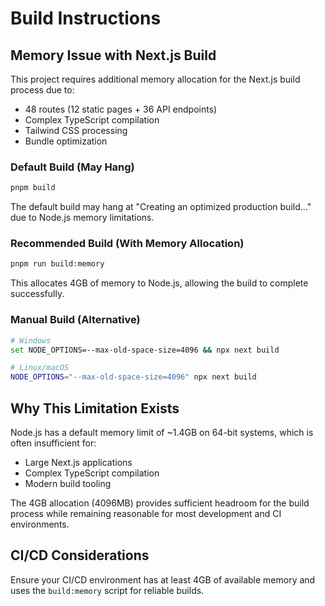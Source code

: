 # Build Instructions

## Memory Issue with Next.js Build

This project requires additional memory allocation for the Next.js build process due to:
- 48 routes (12 static pages + 36 API endpoints)
- Complex TypeScript compilation
- Tailwind CSS processing
- Bundle optimization

### Default Build (May Hang)
```bash
pnpm build
```
The default build may hang at "Creating an optimized production build..." due to Node.js memory limitations.

### Recommended Build (With Memory Allocation)
```bash
pnpm run build:memory
```
This allocates 4GB of memory to Node.js, allowing the build to complete successfully.

### Manual Build (Alternative)
```bash
# Windows
set NODE_OPTIONS=--max-old-space-size=4096 && npx next build

# Linux/macOS
NODE_OPTIONS="--max-old-space-size=4096" npx next build
```

## Why This Limitation Exists

Node.js has a default memory limit of ~1.4GB on 64-bit systems, which is often insufficient for:
- Large Next.js applications
- Complex TypeScript compilation
- Modern build tooling

The 4GB allocation (4096MB) provides sufficient headroom for the build process while remaining reasonable for most development and CI environments.

## CI/CD Considerations

Ensure your CI/CD environment has at least 4GB of available memory and uses the `build:memory` script for reliable builds.

